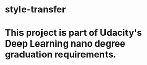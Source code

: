# style-transfer
# This project is part of Udacity's Deep Learning nano degree graduation requirements.